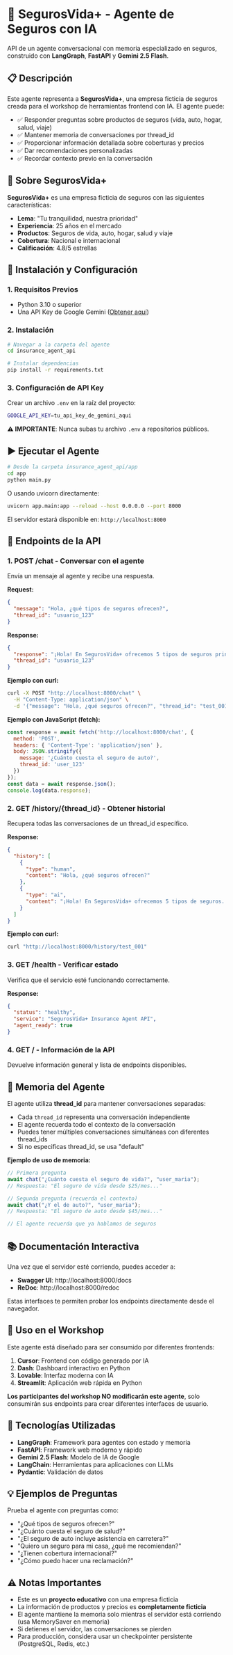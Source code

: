 # 🏥 SegurosVida+ - Agente de Seguros con IA

API de un agente conversacional con memoria especializado en seguros, construido con **LangGraph**, **FastAPI** y **Gemini 2.5 Flash**.

## 📋 Descripción

Este agente representa a **SegurosVida+**, una empresa ficticia de seguros creada para el workshop de herramientas frontend con IA. El agente puede:

- ✅ Responder preguntas sobre productos de seguros (vida, auto, hogar, salud, viaje)
- ✅ Mantener memoria de conversaciones por thread_id
- ✅ Proporcionar información detallada sobre coberturas y precios
- ✅ Dar recomendaciones personalizadas
- ✅ Recordar contexto previo en la conversación

## 🏢 Sobre SegurosVida+

**SegurosVida+** es una empresa ficticia de seguros con las siguientes características:

- **Lema**: "Tu tranquilidad, nuestra prioridad"
- **Experiencia**: 25 años en el mercado
- **Productos**: Seguros de vida, auto, hogar, salud y viaje
- **Cobertura**: Nacional e internacional
- **Calificación**: 4.8/5 estrellas

## 🚀 Instalación y Configuración

### 1. Requisitos Previos

- Python 3.10 o superior
- Una API Key de Google Gemini ([Obtener aquí](https://makersuite.google.com/app/apikey))

### 2. Instalación

```bash
# Navegar a la carpeta del agente
cd insurance_agent_api

# Instalar dependencias
pip install -r requirements.txt
```

### 3. Configuración de API Key

Crear un archivo `.env` en la raíz del proyecto:

```bash
GOOGLE_API_KEY=tu_api_key_de_gemini_aqui
```

**⚠️ IMPORTANTE**: Nunca subas tu archivo `.env` a repositorios públicos.

## ▶️ Ejecutar el Agente

```bash
# Desde la carpeta insurance_agent_api/app
cd app
python main.py
```

O usando uvicorn directamente:

```bash
uvicorn app.main:app --reload --host 0.0.0.0 --port 8000
```

El servidor estará disponible en: `http://localhost:8000`

## 📡 Endpoints de la API

### 1. **POST /chat** - Conversar con el agente

Envía un mensaje al agente y recibe una respuesta.

**Request:**
```json
{
  "message": "Hola, ¿qué tipos de seguros ofrecen?",
  "thread_id": "usuario_123"
}
```

**Response:**
```json
{
  "response": "¡Hola! En SegurosVida+ ofrecemos 5 tipos de seguros principales...",
  "thread_id": "usuario_123"
}
```

**Ejemplo con curl:**
```bash
curl -X POST "http://localhost:8000/chat" \
  -H "Content-Type: application/json" \
  -d '{"message": "Hola, ¿qué seguros ofrecen?", "thread_id": "test_001"}'
```

**Ejemplo con JavaScript (fetch):**
```javascript
const response = await fetch('http://localhost:8000/chat', {
  method: 'POST',
  headers: { 'Content-Type': 'application/json' },
  body: JSON.stringify({
    message: '¿Cuánto cuesta el seguro de auto?',
    thread_id: 'user_123'
  })
});
const data = await response.json();
console.log(data.response);
```

### 2. **GET /history/{thread_id}** - Obtener historial

Recupera todas las conversaciones de un thread_id específico.

**Response:**
```json
{
  "history": [
    {
      "type": "human",
      "content": "Hola, ¿qué seguros ofrecen?"
    },
    {
      "type": "ai",
      "content": "¡Hola! En SegurosVida+ ofrecemos 5 tipos de seguros..."
    }
  ]
}
```

**Ejemplo con curl:**
```bash
curl "http://localhost:8000/history/test_001"
```

### 3. **GET /health** - Verificar estado

Verifica que el servicio esté funcionando correctamente.

**Response:**
```json
{
  "status": "healthy",
  "service": "SegurosVida+ Insurance Agent API",
  "agent_ready": true
}
```

### 4. **GET /** - Información de la API

Devuelve información general y lista de endpoints disponibles.

## 🧠 Memoria del Agente

El agente utiliza **thread_id** para mantener conversaciones separadas:

- Cada `thread_id` representa una conversación independiente
- El agente recuerda todo el contexto de la conversación
- Puedes tener múltiples conversaciones simultáneas con diferentes thread_ids
- Si no especificas thread_id, se usa "default"

**Ejemplo de uso de memoria:**

```javascript
// Primera pregunta
await chat("¿Cuánto cuesta el seguro de vida?", "user_maria");
// Respuesta: "El seguro de vida desde $25/mes..."

// Segunda pregunta (recuerda el contexto)
await chat("¿Y el de auto?", "user_maria");
// Respuesta: "El seguro de auto desde $45/mes..."

// El agente recuerda que ya hablamos de seguros
```

## 📚 Documentación Interactiva

Una vez que el servidor esté corriendo, puedes acceder a:

- **Swagger UI**: http://localhost:8000/docs
- **ReDoc**: http://localhost:8000/redoc

Estas interfaces te permiten probar los endpoints directamente desde el navegador.

## 🎯 Uso en el Workshop

Este agente está diseñado para ser consumido por diferentes frontends:

1. **Cursor**: Frontend con código generado por IA
2. **Dash**: Dashboard interactivo en Python
3. **Lovable**: Interfaz moderna con IA
4. **Streamlit**: Aplicación web rápida en Python

**Los participantes del workshop NO modificarán este agente**, solo consumirán sus endpoints para crear diferentes interfaces de usuario.

## 🔧 Tecnologías Utilizadas

- **LangGraph**: Framework para agentes con estado y memoria
- **FastAPI**: Framework web moderno y rápido
- **Gemini 2.5 Flash**: Modelo de IA de Google
- **LangChain**: Herramientas para aplicaciones con LLMs
- **Pydantic**: Validación de datos

## 💡 Ejemplos de Preguntas

Prueba el agente con preguntas como:

- "¿Qué tipos de seguros ofrecen?"
- "¿Cuánto cuesta el seguro de salud?"
- "¿El seguro de auto incluye asistencia en carretera?"
- "Quiero un seguro para mi casa, ¿qué me recomiendan?"
- "¿Tienen cobertura internacional?"
- "¿Cómo puedo hacer una reclamación?"

## ⚠️ Notas Importantes

- Este es un **proyecto educativo** con una empresa ficticia
- La información de productos y precios es **completamente ficticia**
- El agente mantiene la memoria solo mientras el servidor está corriendo (usa MemorySaver en memoria)
- Si detienes el servidor, las conversaciones se pierden
- Para producción, considera usar un checkpointer persistente (PostgreSQL, Redis, etc.)

